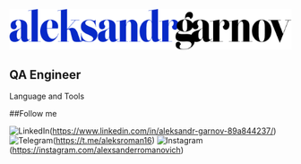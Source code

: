 ![header](https://github.com/AleksandrGarnov/AleksandrGarnov/blob/master/assets/aleksandrgarnov%20(2).png)

## QA Engineer

Language and Tools

##Follow me

![LinkedIn](https://img.shields.io/badge/-LinkedIn-072ACB?style=for-the-badge&logo=LinkedIn&logoColor=010101)(https://www.linkedin.com/in/aleksandr-garnov-89a844237/)
![Telegram](https://img.shields.io/badge/-Telegram-072ACB?style=for-the-badge&logo=Telegram&logoColor=010101)(https://t.me/aleksroman16)
![Instagram](https://img.shields.io/badge/-Instagram-072ACB?style=for-the-badge&logo=Instagram&logoColor=010101)(https://instagram.com/alexsanderromanovich)
